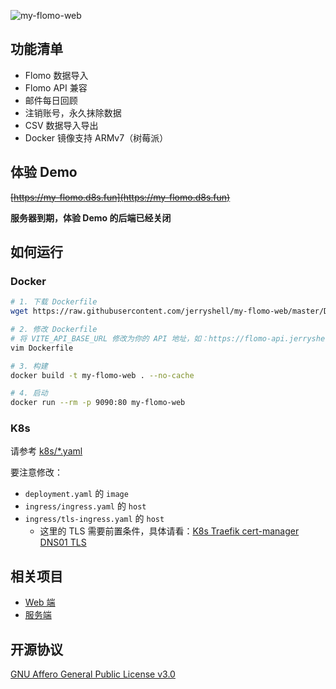 ![my-flomo-web](https://socialify.git.ci/jerryshell/my-flomo-web/image?description=1&forks=1&issues=1&language=1&name=1&owner=1&pattern=Brick%20Wall&pulls=1&stargazers=1&theme=Dark)

## 功能清单

- Flomo 数据导入
- Flomo API 兼容
- 邮件每日回顾
- 注销账号，永久抹除数据
- CSV 数据导入导出
- Docker 镜像支持 ARMv7（树莓派）

## 体验 Demo

~~[https://my-flomo.d8s.fun](https://my-flomo.d8s.fun)~~

**服务器到期，体验 Demo 的后端已经关闭**

## 如何运行

### Docker

```bash
# 1. 下载 Dockerfile
wget https://raw.githubusercontent.com/jerryshell/my-flomo-web/master/Dockerfile

# 2. 修改 Dockerfile
# 将 VITE_API_BASE_URL 修改为你的 API 地址，如：https://flomo-api.jerryshell.eu.org
vim Dockerfile

# 3. 构建
docker build -t my-flomo-web . --no-cache

# 4. 启动
docker run --rm -p 9090:80 my-flomo-web
```

### K8s

请参考 [k8s/\*.yaml](k8s)

要注意修改：

- `deployment.yaml` 的 `image`
- `ingress/ingress.yaml` 的 `host`
- `ingress/tls-ingress.yaml` 的 `host`
  - 这里的 TLS 需要前置条件，具体请看：[K8s Traefik cert-manager DNS01 TLS](https://github.com/jerryshell/k8s-traefik-cert-manager-dns01-tls)

## 相关项目

- [Web 端](https://github.com/jerryshell/my-flomo-web)
- [服务端](https://github.com/jerryshell/my-flomo-server)

## 开源协议

[GNU Affero General Public License v3.0](https://choosealicense.com/licenses/agpl-3.0)
